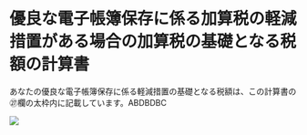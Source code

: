 # 優良な電子帳簿保存に係る加算税の軽減措置がある場合の加算税の基礎となる税額の計算書

あなたの優良な電子帳簿保存に係る軽減措置の基礎となる税額は、この計算書の㉗欄の太枠内に記載しています。ABDBDBC

![](https://www.nta.go.jp/tmp/19ac9a11-d68c-4a6b-8e82-89d3dd1c4320/images/c9e9189267699bee1f67c73eeae80b8ce57943734b33f0eba469156cb11c918e.jpg)